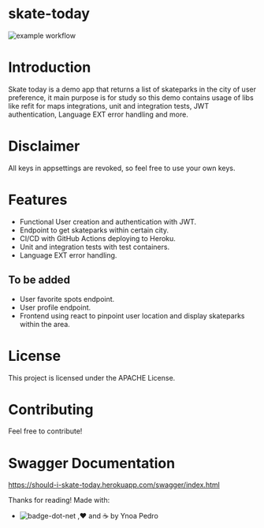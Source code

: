 # skate-today
![example workflow](https://github.com/ypedroo/skate-today/actions/workflows/main.yml/badge.svg)

# Introduction
Skate today is a demo app that returns a list of skateparks in the city of user preference, it main purpose is for study so this demo contains usage of libs like refit for maps integrations, unit and integration tests, JWT authentication, Language EXT error handling and more.
# Disclaimer
All keys in appsettings are revoked, so feel free to use your own keys.
# Features
* Functional User creation and authentication with JWT.
* Endpoint to get skateparks within certain city.
* CI/CD with GitHub Actions deploying to Heroku.
* Unit and integration tests with test containers.
* Language EXT error handling.
## To be added
* User favorite spots endpoint.
* User profile endpoint.
* Frontend using react to pinpoint user location and display skateparks within the area.


# License
This project is licensed under the APACHE License.

# Contributing
Feel free to contribute!

# Swagger Documentation
https://should-i-skate-today.herokuapp.com/swagger/index.html

Thanks for reading!
Made with:
* ![badge-dot-net](https://img.shields.io/badge/C%23-239120?style=for-the-badge&logo=c-sharp&logoColor=white) ,❤️ and ☕  by Ynoa Pedro

